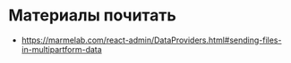 # Материалы почитать

-  <https://marmelab.com/react-admin/DataProviders.html#sending-files-in-multipartform-data>
